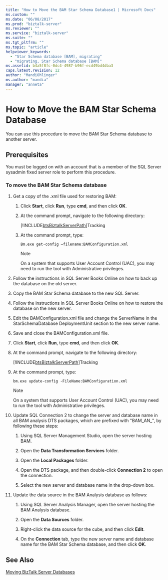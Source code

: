 ```yaml
---
title: "How to Move the BAM Star Schema Database1 | Microsoft Docs"
ms.custom: ""
ms.date: "06/08/2017"
ms.prod: "biztalk-server"
ms.reviewer: ""
ms.service: "biztalk-server"
ms.suite: ""
ms.tgt_pltfrm: ""
ms.topic: "article"
helpviewer_keywords: 
  - "Star Schema database [BAM], migrating"
  - "migrating, Star Schema database [BAM]"
ms.assetid: b4a5f8fc-0dc4-4987-b96f-ecd49bd4dba3
caps.latest.revision: 12
author: "MandiOhlinger"
ms.author: "mandia"
manager: "anneta"
---
```

# How to Move the BAM Star Schema Database
You can use this procedure to move the BAM Star Schema database to another server.  
  
## Prerequisites  
 You must be logged on with an account that is a member of the SQL Server sysadmin fixed server role to perform this procedure.  
  
### To move the BAM Star Schema database  
  
1.  Get a copy of the .xml file used for restoring BAM:  
  
    1.  Click **Start**, click **Run**, type **cmd**, and then click **OK**.  
  
    2.  At the command prompt, navigate to the following directory:  
  
         [!INCLUDE[btsBiztalkServerPath](../includes/btsbiztalkserverpath-md.md)]Tracking  
  
    3.  At the command prompt, type:  
  
        ```  
        Bm.exe get-config –filename:BAMConfiguration.xml  
        ```  
  
        > [!NOTE]
        >  On a system that supports User Account Control (UAC), you may need to run the tool with Administrative privileges.  
  
2.  Follow the instructions in SQL Server Books Online on how to back up the database on the old server.  
  
3.  Copy the BAM Star Schema database to the new SQL Server.  
  
4.  Follow the instructions in SQL Server Books Online on how to restore the database on the new server.  
  
5.  Edit the BAMConfiguration.xml file and change the ServerName in the StarSchemaDatabase DeploymentUnit section to the new server name.  
  
6.  Save and close the BAMConfiguration.xml file.  
  
7.  Click **Start**, click **Run**, type **cmd**, and then click **OK**.  
  
8.  At the command prompt, navigate to the following directory:  
  
     [!INCLUDE[btsBiztalkServerPath](../includes/btsbiztalkserverpath-md.md)]Tracking  
  
9. At the command prompt, type:  
  
    ```  
    bm.exe update-config -FileName:BAMConfiguration.xml  
    ```  
  
    > [!NOTE]
    >  On a system that supports User Account Control (UAC), you may need to run the tool with Administrative privileges.  
  
10. Update SQL Connection 2 to change the server and database name in all BAM analysis DTS packages, which are prefixed with "BAM_AN_", by following these steps:  
  
    1.  Using SQL Server Management Studio, open the server hosting BAM.  
  
    2.  Open the **Data Transformation Services** folder.  
  
    3.  Open the **Local Packages** folder.  
  
    4.  Open the DTS package, and then double-click **Connection 2** to open the connection.  
  
    5.  Select the new server and database name in the drop-down box.  
  
11. Update the data source in the BAM Analysis database as follows:  
  
    1.  Using SQL Server Analysis Manager, open the server hosting the BAM Analysis database.  
  
    2.  Open the **Data Sources** folder.  
  
    3.  Right-click the data source for the cube, and then click **Edit**.  
  
    4.  On the **Connection** tab, type the new server name and database name for the BAM Star Schema database, and then click **OK**.  
  
## See Also  
 [Moving BizTalk Server Databases](../core/moving-biztalk-server-databases.md)